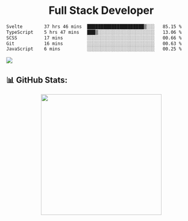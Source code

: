  <h1 align="center" font="bold">
Full Stack Developer 
</h1>


 <!--START_SECTION:waka-->

```txt
Svelte        37 hrs 46 mins  █████████████████████▒░░░   85.15 %
TypeScript    5 hrs 47 mins   ███▒░░░░░░░░░░░░░░░░░░░░░   13.06 %
SCSS          17 mins         ░░░░░░░░░░░░░░░░░░░░░░░░░   00.66 %
Git           16 mins         ░░░░░░░░░░░░░░░░░░░░░░░░░   00.63 %
JavaScript    6 mins          ░░░░░░░░░░░░░░░░░░░░░░░░░   00.25 %
```

<!--END_SECTION:waka-->

  <p align="start">
   
<a href="https://linkedin.com/in/Abhishek">
<img src="https://skillicons.dev/icons?i=cpp,java,python,html,css,js,postgres,mongodb,linux,bash,git,github,react,express,nodejs,nextjs,gcp,docker,vscode,postman,powershell,githubactions,&theme=dark&perline=10" />
</a>
</p>



## 📊 GitHub Stats:

 <div align="center">

 <!-- github streak start -->

<img width=320 src="https://github-readme-streak-stats.herokuapp.com/?user=Abhishek9503&layout=compact"  />

<!-- github streak end -->
